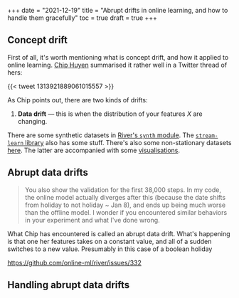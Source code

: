 +++
date = "2021-12-19"
title = "Abrupt drifts in online learning, and how to handle them gracefully"
toc = true
draft = true
+++

## Concept drift

First of all, it's worth mentioning what is concept drift, and how it applied to online learning. [Chip Huyen](https://huyenchip.com/) summarised it rather well in a Twitter thread of hers:

{{< tweet 1313921889061015557 >}}

As Chip points out, there are two kinds of drifts:

1. **Data drift** — this is when the distribution of your features $X$ are changing.

There are some synthetic datasets in [River's `synth` module](https://riverml.xyz/latest/api/overview/#synth). The [`stream-learn` library](https://w4k2.github.io/stream-learn/) also has some stuff. There's also some non-stationary datasets [here](https://sites.google.com/site/nonstationaryarchive/). The latter are accompanied with some [visualisations](https://sites.google.com/site/nonstationaryarchive/home?authuser=0).

## Abrupt data drifts

> You also show the validation for the first 38,000 steps. In my code, the online model actually diverges after this (because the date shifts from holiday to not holiday ~ Jan 8), and ends up being much worse than the offline model. I wonder if you encountered similar behaviors in your experiment and what I've done wrong.

What Chip has encountered is called an abrupt data drift. What's happening is that one her features takes on a constant value, and all of a sudden switches to a new value. Presumably in this case of a boolean holiday

https://github.com/online-ml/river/issues/332

## Handling abrupt data drifts
